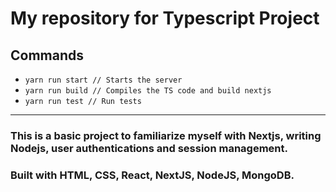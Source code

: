 # My repository for Typescript Project

## Commands
- ```yarn run start // Starts the server```
- ```yarn run build // Compiles the TS code and build nextjs```
- ```yarn run test // Run tests```

---

### This is a basic project to familiarize myself with Nextjs, writing Nodejs, user authentications and session management.

### Built with HTML, CSS, React, NextJS, NodeJS, MongoDB.